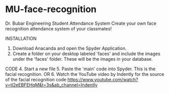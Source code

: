 # MU-face-recognition
Dr. Bubar Engineering Student Attendance System 
Create your own face recognition attendance system of your classmates!

INSTALLATION
1. Download Anacanda and open the Spyder Application.
2. Create a folder on your desktop labeled 'faces' and include the images under the 'faces' folder. These will be the images in your database.

CODE
4. Start a new file 
5. Paste the 'main' code into Spyder. This is the facial recognition.
OR
6. Watch the YouTube video by Indently for the source of the facial recognition code https://www.youtube.com/watch?v=tl2eEBFEHqM&t=3s&ab_channel=Indently 

